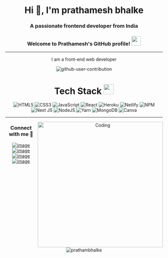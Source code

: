 <h1 align="center">Hi 👋, I'm prathamesh bhalke</h1>
<h3 align="center">A passionate frontend developer from India</h3>

<h3 align="center">
  Welcome to Prathamesh's GitHub profile!
  <img src="https://media.giphy.com/media/hvRJCLFzcasrR4ia7z/giphy.gif" width="30">
</h3>

---

<div align="center">
<p>I am a front-end web developer</p>
<!-- <p>Currently working at a Chat360 startup as a Frontend developer</p> -->
<!-- <p>I am exploring Next Js and another frontend libraries! </p> -->

</div>




<div align="center">

  ![github-user-contribution](https://user-images.githubusercontent.com/34391629/188001276-e28ab9d6-0401-4433-a74b-42e33580edbc.svg#gh-dark-mode-only)

  <div>

# Tech Stack <img src = "https://media2.giphy.com/media/QssGEmpkyEOhBCb7e1/giphy.gif?cid=ecf05e47a0n3gi1bfqntqmob8g9aid1oyj2wr3ds3mg700bl&rid=giphy.gif" width = 32px> 
![HTML5](https://img.shields.io/badge/html5-%23E34F26.svg?style=for-the-badge&logo=html5&logoColor=white) ![CSS3](https://img.shields.io/badge/css3-%231572B6.svg?style=for-the-badge&logo=css3&logoColor=white) ![JavaScript](https://img.shields.io/badge/javascript-%23323330.svg?style=for-the-badge&logo=javascript&logoColor=%23F7DF1E) ![React](https://img.shields.io/badge/react-%232C8EBB.svg?style=for-the-badge&logo=React&logoColor=white)  ![Heroku](https://img.shields.io/badge/heroku-%23430098.svg?style=for-the-badge&logo=heroku&logoColor=white) ![Netlify](https://img.shields.io/badge/netlify-%23000000.svg?style=for-the-badge&logo=netlify&logoColor=#00C7B7)   ![NPM](https://img.shields.io/badge/NPM-%23000000.svg?style=for-the-badge&logo=npm&logoColor=white) ![Next JS](https://img.shields.io/badge/Next-black?style=for-the-badge&logo=next.js&logoColor=white) ![NodeJS](https://img.shields.io/badge/node.js-6DA55F?style=for-the-badge&logo=node.js&logoColor=white) ![Yarn](https://img.shields.io/badge/yarn-%232C8EBB.svg?style=for-the-badge&logo=yarn&logoColor=white) ![MongoDB](https://img.shields.io/badge/MongoDB-%234ea94b.svg?style=for-the-badge&logo=mongodb&logoColor=white)   ![Canva](https://img.shields.io/badge/Canva-%2300C4CC.svg?style=for-the-badge&logo=Canva&logoColor=white)

---
<div><img align="right" alt="Coding" width="400" src="https://mir-s3-cdn-cf.behance.net/project_modules/max_1200/06f21a161921919.63cd7887d0a70.gif"/></div>
<h3 align="center">Connect with me 🤝 </h3>
<div align="center">

[![image](https://img.shields.io/badge/LinkedIn-0077B5?style=for-the-badge&logo=linkedin&logoColor=white)](https://www.linkedin.com/in/prathamesh-bhalke-174b90226/)
[![image](https://img.shields.io/badge/Instagram-E4405F?style=for-the-badge&logo=instagram&logoColor=white)](https://www.instagram.com/pratham_bhalke/)
[![image](https://img.shields.io/badge/Twitter-1DA1F2?style=for-the-badge&logo=twitter&logoColor=white)](https://twitter.com/prathambhalke)
[![image](https://img.shields.io/badge/Gmail-D14836?style=for-the-badge&logo=gmail&logoColor=white)](mailto:bhalkeprathamesh11@gmail.com)
  
</div>


<p><img align="center" src="https://github-readme-streak-stats.herokuapp.com/?user=prathambhalke&theme=highcontrast" alt="prathambhalke" /></p>

